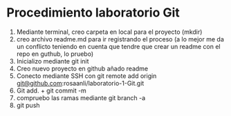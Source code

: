 # Procedimiento laboratorio Git

1. Mediante terminal, creo carpeta en local para el proyecto (mkdir)
2. creo archivo readme.md para ir registrando el proceso (a lo mejor me da un conflicto teniendo en cuenta que tendre que crear un readme con el repo en guthub, lo pruebo)
3. Inicializo mediante git init
4. Creo nuevo proyecto en github añado readme
5. Conecto mediante SSH con git remote add origin git@github.com:rosaanli/laboratorio-1-Git.git
6. Git add. + git commit -m
7. compruebo las ramas mediante git branch -a
8. git push

